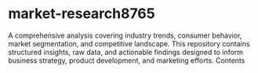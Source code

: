 # market-research8765
A comprehensive analysis covering industry trends, consumer behavior, market segmentation, and competitive landscape. This repository contains structured insights, raw data, and actionable findings designed to inform business strategy, product development, and marketing efforts.  Contents
